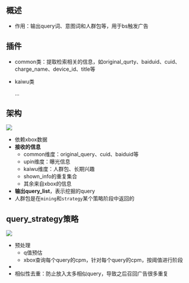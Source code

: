 ## 概述

*   作用：输出query词、意图词和人群包等，用于bs触发广告

## 插件

*   common类：提取检索相关的信息，如original_qurty、baiduid、cuid、charge_name、device_id、title等

*   kaiwu类

    ...

## 架构

<img src="http://bj.bcebos.com/ibox-thumbnail98/b7d07f4f1dabbf498f9e635019c46ce9?authorization=bce-auth-v1%2Ffbe74140929444858491fbf2b6bc0935%2F2021-07-30T12%3A20%3A20Z%2F1800%2F%2F210632799dd5cf1d892a94f11934a4aa7b4e0d5228c8395d99cac8fceb117ead">

*   依赖xbox数据
*   **接收的信息**
    *   common维度：original_query、cuid、baiduid等
    *   upin维度：曝光信息
    *   kaiwu维度：人群包、长期兴趣
    *   shown_info的重复集合
    *   其余来自xbox的信息
*   **输出query_list**，表示挖掘的query
*   人群包是在`mining`和`strategy`某个策略阶段中返回的

## query_strategy策略

<img src="http://bj.bcebos.com/ibox-thumbnail98/2e8a7074bef3e9bde65e28fd8871dea0?authorization=bce-auth-v1%2Ffbe74140929444858491fbf2b6bc0935%2F2021-08-04T12%3A13%3A05Z%2F1800%2F%2F9140c2ab1ce664d0cc45eb119656f89ddfd7dcaeb95cd6310f8bb6c0cccca548">

*   预处理
    *   q值预估
    *   xbox查询每个query的cpm，针对每个query的cpm，按阈值进行阶段
*   
*   相似性去重：防止放入太多相似query，导致之后召回广告很多重复
